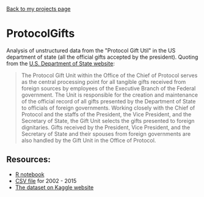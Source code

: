 [Back to my projects page](/)

# ProtocolGifts
Analysis of unstructured data from the "Protocol Gift Util" in the US department of state (all the official gifts accepted by the president). Quoting from the [U.S. Department of State website](http://www.state.gov/s/cpr/c29447.htm):

> The Protocol Gift Unit within the Office of the Chief of Protocol serves as the central processing point for all tangible gifts received from foreign sources by employees of the Executive Branch of the Federal government. The Unit is responsible for the creation and maintenance of the official record of all gifts presented by the Department of State to officials of foreign governments. Working closely with the Chief of Protocol and the staffs of the President, the Vice President, and the Secretary of State, the Gift Unit selects the gifts presented to foreign dignitaries. Gifts received by the President, Vice President, and the Secretary of State and their spouses from foreign governments are also handled by the Gift Unit in the Office of Protocol. 


## Resources: 
- [R notebook](https://github.com/ytoren/ProtocolGifts/blob/master/ProtocolGifts.Rmd)
- [CSV file](/ProtocolGifts/protocol_gifts_2002_2015.csv) for 2002 - 2015
- [The dataset on Kaggle website](https://www.kaggle.com/ytoren/protocol-gifts)
